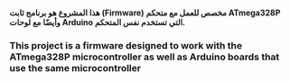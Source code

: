 
#### هذا المشروع هو برنامج ثابت (Firmware) مخصص للعمل مع متحكم ATmega328P وأيضًا مع لوحات Arduino التي تستخدم نفس المتحكم. 

### This project is a firmware designed to work with the ATmega328P microcontroller as well as Arduino boards that use the same microcontroller
